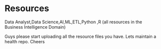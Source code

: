 # Resources
Data Analyst,Data Science,AI,ML,ETL,Python ,R (all resources in the Business Intelligence Domain)

Guys please start uploading all the resource files you have. Lets maintain a health repo. Cheers
